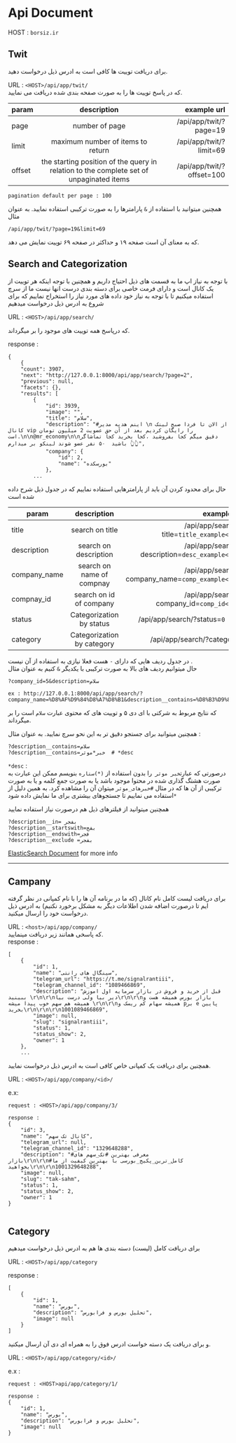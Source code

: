 # Api Document

HOST : `borsiz.ir`




## Twit
برای دریافت توییت ها کافی است به ادرس ذیل درخواست دهید.  

URL : `<HOST>/api/app/twit/`  
که در پاسخ توییت ها را به صورت صفحه بندی شده دریافت می نمایید.

| param   |      description      | example url |
|----------|:-------------:|------:|
| page    | number of page |  /api/app/twit/?page=19|
| limit |    maximum number of items to return   |  /api/app/twit/?limit=69 |
| offset | the starting position of the query in relation to the complete set of unpaginated items |    /api/app/twit/?offset=100  |
    
```pagination default per page : 100```

همچنین میتوانید با استفاده از  `&` پارامترها را به صورت ترکیبی استفاده نمایید.
به عنوان مثال 

`/api/app/twit/?page=19&limit=69`

که به معنای آن است صفحه ۱۹ و حداکثر در صفحه ۶۹ توییت نمایش می دهد.



## Search and Categorization

با توجه به نیاز اپ ما به قسمت های ذیل احتیاج داریم و همچنین با توجه اینکه هر توییت از یک کانال است و دارای فرمت خاصی برای دسته بندی درست انها نیست ما از سرچ استفاده میکنیم تا با توجه به نیاز خود داده های مورد نیاز را استخراج نماییم
که برای شروع به ادرس ذیل درخواست میدهیم

URL : `<HOST>/api/app/search/`  

که درپاسخ همه توییت های موجود را بر میگرداند.

response : 
```
{
    {
    "count": 3907,
    "next": "http://127.0.0.1:8000/api/app/search/?page=2",
    "previous": null,
    "facets": {},
    "results": [
        {
            "id": 3939,
            "image": "",
            "title": "سلام",
            "description": "#اینم هدیه مدیر \n از الان تا فردا صبح لینک کانال vip را رایگان کردیم بعد از آن حق عضویت 2 میلیون تومان است.\n\n@mr_economy\n\nدقیق میگم کجا بفروشید ،کجا بخرید کجا تماشاگر باشید  ۵۰ نفر عضو شوند لینکو بر میدارم 👆👆",
            "company": {
                "id": 2,
                "name": "بورسکده"
            },
        ...
```
حال برای محدود کردن آن باید از پارامترهایی استفاده نماییم که در جدول ذیل شرح داده شده است

| param   |      description      | example url | note |
|----------|:-------------:|------:|---------:|
| title | search on title | /api/app/search/?title=`title_example<str>`| - |
| description | search on description | /api/app/search/?description=`desc_example<str>` | |
|company_name | search on name of compnay | /api/app/search/?company_name=`comp_example<str>` | |
| compnay_id  | search on id of company | /api/app/search/?company_id=`comp_id<int>`| 
| status | Categorization by status | /api/app/search/?status=`0 or 1` | - |
| category | Categorization by category | /api/app/search/?category= | - |

در جدول ردیف هایی که دارای `-` هست فعلا نیازی به استفاده از آن نیست .  
حال میتوانیم ردیف های بالا به صورت ترکیبی با یکدیگر `&` کنیم
به عنوان مثال


```
?company_id=5&description=سلام

ex : http://127.0.0.1:8000/api/app/search/?company_name=%D8%AF%D9%84%D8%A7%D8%B1&description__contains=%D8%B3%D9%84%D8%A7%D9%85
```
که نتایج مربوط به شرکتی با ای دی ۵ و توییت های که محتوی عبارت `سلام` است را بر میگرداند.


همچنین میتوانید برای جستجو دقیق تر به این نحو سرچ نمایید.
به عنوان مثال :‌

```
?description__contains=سلام
?description__contains=خبر*موثر  # *desc

```
`*desc` :  
درصورتی که عبارت`خبر موثر `را بدون استفاده از `(*)ستاره` بنویسم ممکن این عبارت به صورت هشتگ گذاری شده در محتوا موجود باشد یا به صورت جمع کلمه و یا به صورت ترکیبی از آن ها که در مثال `#خبرهای_موثر` میتوان آن را مشاهده کرد. به همین دلیل از `*`استفاده می نماییم تا جستجوهای بیشتری برای ما نمایش داده شود

همچنین میتوانید از فیلترهای ذیل هم  درصورت نیاز استفاده نمایید

```
?description__in= بفجر
?description__startswith=بفج
?description__endswith=فجر
?description__exclude =بفجر
```



[ElasticSearch Document](https://django-elasticsearch-dsl-drf.readthedocs.io/en/0.20.8/nested_fields_usage_examples.html) for more info

---

## Campany
برای دریافت لیست کامل نام کانال (که ما در برنامه آن ها را با نام کمپانی در نظر گرفته ایم تا درصورت اضافه شدن اطلاعات دیگر به مشکل برخورد نکنیم) به ادرس ذیل درخواست خود را ارسال میکنید.  

URL : `<host>/api/app/company/`  
که پاسخی همانند زیر دریافت مینمایید.  
response : 
```
[
    {
        "id": 1,
        "name": "سینگال های رانتی",
        "telegram_url": "https://t.me/signalrantiii",
        "telegram_channel_id": "1089466869",
        "description": "قبل از خرید و فروش در بازار سرمایه اول اموزش ببینید \r\n\r\nدیر بیا ولی درست بیا\r\n\r\nبازار بورس همیشه هست و همیشه هم سهم خوب پیدا میشه \r\n\r\nهمیشه سهام کم ریسک و pبر e پایین بخرید\r\n\r\n\r\n1001089466869",
        "image": null,
        "slug": "signalrantiii",
        "status": 1,
        "status_show": 2,
        "owner": 1
    },
    ...
```

همچنین برای دریافت یک کمپانی خاص کافی است به ادرس ذیل درخواست نمایید.  

URL : `<HOST>/api/app/company/<id>/`  

e.x:  
```
request : <HOST>/api/app/company/3/  

response :   
{
    "id": 3,
    "name": "کانال تک سهم",
    "telegram_url": null,
    "telegram_channel_id": "1329648288",
    "description": "#معرفی بهترین #تک_سهم های بازار\r\n\r\n#کامل_ترین_پکیج_بورسی با بهترین کیفیت از ما بخواهید\r\n\r\n1001329648288",
    "image": null,
    "slug": "tak-sahm",
    "status": 1,
    "status_show": 2,
    "owner": 1
}


```


## Category

برای دریافت کامل (لیست) دسته بندی ها هم به ادرس ذیل درخواست میدهیم 

URL : `<HOST>/api/app/category`  

response : 
```
[
    {
        "id": 1,
        "name": "بورس",
        "description": "تحلیل بورس و فرابورس",
        "image": null
    }
]
```

و برای دریافت یک دسته خواست ادرس فوق را به همراه ای دی آن ارسال میکنید.

URL : `<HOST>/api/app/category/<id>/`

e.x :

```
request : <HOST>api/app/category/1/

response :   
{
    "id": 1,
    "name": "بورس",
    "description": "تحلیل بورس و فرابورس",
    "image": null
}
```


